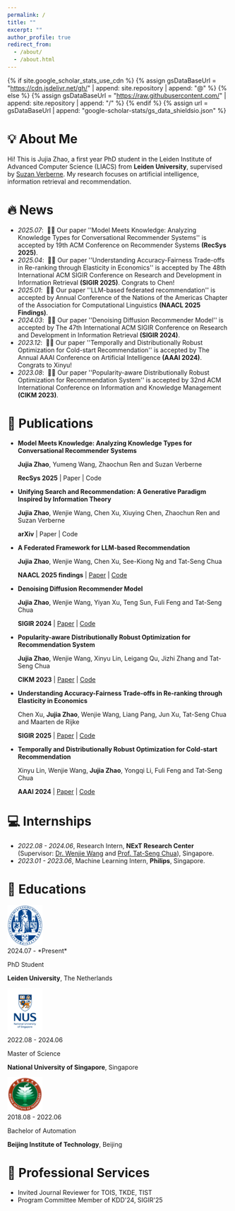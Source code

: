 ```yaml
---
permalink: /
title: ""
excerpt: ""
author_profile: true
redirect_from: 
  - /about/
  - /about.html
---
```


{% if site.google_scholar_stats_use_cdn %}
{% assign gsDataBaseUrl = "https://cdn.jsdelivr.net/gh/" | append: site.repository | append: "@" %}
{% else %}
{% assign gsDataBaseUrl = "https://raw.githubusercontent.com/" | append: site.repository | append: "/" %}
{% endif %}
{% assign url = gsDataBaseUrl | append: "google-scholar-stats/gs_data_shieldsio.json" %}

# 💡 About Me
<span class='anchor' id='about-me'></span>

Hi! This is Jujia Zhao, a first year PhD student in the Leiden Institute of Advanced Computer Science (LIACS) from **Leiden University**, supervised by [Suzan Verberne](https://liacs.leidenuniv.nl/~verbernes/). My research focuses on artificial intelligence, information retrieval and recommendation.

# 🔥 News
- *2025.07*: &nbsp;🎉🎉 Our paper ''Model Meets Knowledge: Analyzing Knowledge Types for Conversational Recommender Systems'' is accepted by 19th ACM Conference on Recommender Systems **(RecSys 2025)**. 
- *2025.04*: &nbsp;🎉🎉 Our paper ''Understanding Accuracy-Fairness Trade-offs in Re-ranking through Elasticity in Economics'' is accepted by The 48th International ACM SIGIR Conference on Research and Development in Information Retrieval **(SIGIR 2025)**. Congrats to Chen!
- *2025.01*: &nbsp;🎉🎉 Our paper ''LLM-based federated recommendation'' is accepted by Annual Conference of the Nations of the Americas Chapter of the Association for Computational Linguistics **(NAACL 2025 Findings)**. 
- *2024.03*: &nbsp;🎉🎉 Our paper ''Denoising Diffusion Recommender Model'' is accepted by The 47th International ACM SIGIR Conference on Research and Development in Information Retrieval **(SIGIR 2024)**. 
- *2023.12*: &nbsp;🎉🎉 Our paper ''Temporally and Distributionally Robust Optimization for Cold-start Recommendation'' is accepted by The Annual AAAI Conference on Artificial Intelligence **(AAAI 2024)**. Congrats to Xinyu!
- *2023.08*: &nbsp;🎉🎉 Our paper ''Popularity-aware Distributionally Robust Optimization for Recommendation System'' is accepted by 32nd ACM International Conference on Information and Knowledge Management **(CIKM 2023)**. 

# 📝 Publications 

- **Model Meets Knowledge: Analyzing Knowledge Types for Conversational Recommender Systems**

  **Jujia Zhao**, Yumeng Wang, Zhaochun Ren and Suzan Verberne

  **RecSys 2025** \| Paper \| Code

- **Unifying Search and Recommendation: A Generative Paradigm Inspired by Information Theory**

  **Jujia Zhao**, Wenjie Wang, Chen Xu, Xiuying Chen, Zhaochun Ren and Suzan Verberne

  **arXiv** \| Paper \| Code

- **A Federated Framework for LLM-based Recommendation**

  **Jujia Zhao**, Wenjie Wang, Chen Xu, See-Kiong Ng and Tat-Seng Chua

  **NAACL 2025 findings** \| [Paper](https://arxiv.org/abs/2402.09959) \| [Code](https://github.com/Polaris-JZ/FELLRec)

- **Denoising Diffusion Recommender Model**

  **Jujia Zhao**, Wenjie Wang, Yiyan Xu, Teng Sun, Fuli Feng and Tat-Seng Chua

  **SIGIR 2024** \| [Paper](https://arxiv.org/abs/2401.06982) \| [Code](https://github.com/Polaris-JZ/DDRM)

- **Popularity-aware Distributionally Robust Optimization for Recommendation System**

  **Jujia Zhao**, Wenjie Wang, Xinyu Lin, Leigang Qu, Jizhi Zhang and Tat-Seng Chua

  **CIKM 2023** \| [Paper](https://dl.acm.org/doi/abs/10.1145/3583780.3615492) \| [Code](https://github.com/Polaris-JZ/PDRO)

- **Understanding Accuracy-Fairness Trade-offs in Re-ranking through Elasticity in Economics**

  Chen Xu, **Jujia Zhao**, Wenjie Wang, Liang Pang, Jun Xu, Tat-Seng Chua and Maarten de Rijke

  **SIGIR 2025** \| [Paper](https://arxiv.org/abs/2504.14991) \| [Code](https://github.com/XuChen0427/ElasticRank)

- **Temporally and Distributionally Robust Optimization for Cold-start Recommendation**

  Xinyu Lin, Wenjie Wang, **Jujia Zhao**, Yongqi Li, Fuli Feng and Tat-Seng Chua

  **AAAI 2024** \| [Paper](https://arxiv.org/abs/2312.09901) \| [Code](https://github.com/Linxyhaha/TDRO)

# 💻 Internships
- *2022.08 - 2024.06*, Research Intern, **NExT Research Center** (Supervisor: [Dr. Wenjie Wang](https://wenjiewwj.github.io/) and [Prof. Tat-Seng Chua](https://www.chuatatseng.com/)), Singapore.
- *2023.01 - 2023.06*, Machine Learning Intern, **Philips**, Singapore.

# 📖 Educations

  <div class='school-box'>
  <div><img src='images/Leiden_logo.jpeg' alt="sym" width="80"></div>
  <div class='school-box-text' markdown="1">
  2024.07 - *Present*

  PhD Student

  **Leiden University**, The Netherlands
  </div>
  </div>

  <div class='school-box'>
  <div><img src='images/NUS_logo.jpeg' alt="sym" width="80"></div>
  <div class='school-box-text' markdown="1">
  2022.08 - 2024.06

  Master of Science

  **National University of Singapore**, Singapore
  </div>
  </div>



  <div class='school-box'>
  <div><img src='images/BIT_logo.png' alt="sym" width="80"></div>
  <div class='school-box-text' markdown="1">
  2018.08 - 2022.06

  Bachelor of Automation

  **Beijing Institute of Technology**, Beijing
  </div>
  </div>

# 🔭 Professional Services
- Invited Journal Reviewer for TOIS, TKDE, TIST
-	Program Committee Member of KDD'24, SIGIR'25

